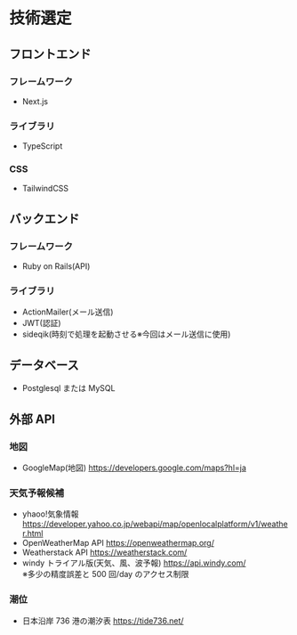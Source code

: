 # 技術選定

## フロントエンド

### フレームワーク

- Next.js

### ライブラリ

- TypeScript

### CSS

- TailwindCSS

## バックエンド

### フレームワーク

- Ruby on Rails(API)

### ライブラリ

- ActionMailer(メール送信)
- JWT(認証)
- sideqik(時刻で処理を起動させる※今回はメール送信に使用)

## データベース

- Postglesql または MySQL

## 外部 API

### 地図

- GoogleMap(地図) https://developers.google.com/maps?hl=ja

### 天気予報候補

- yhaoo!気象情報
  https://developer.yahoo.co.jp/webapi/map/openlocalplatform/v1/weather.html
- OpenWeatherMap API
  https://openweathermap.org/
- Weatherstack API
  https://weatherstack.com/
- windy トライアル版(天気、風、波予報) https://api.windy.com/  
  ※多少の精度誤差と 500 回/day のアクセス制限

### 潮位

- 日本沿岸 736 港の潮汐表 https://tide736.net/